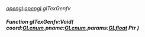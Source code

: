 _[opengl](../../modules/opengl/opengl-module.md):[opengl](../../modules/opengl/opengl-module.md).glTexGenfv_
##### Function glTexGenfv:Void( coord:[GLenum](../../modules/opengl/opengl-glenum.md),pname:[GLenum](../../modules/opengl/opengl-glenum.md),params:[GLfloat](../../modules/opengl/opengl-glfloat.md) Ptr )
